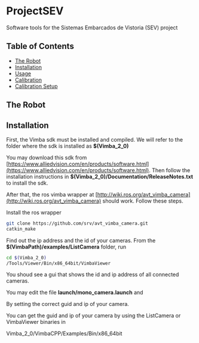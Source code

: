 # ProjectSEV
Software tools for the Sistemas Embarcados de Vistoria (SEV) project

## Table of Contents

* [The Robot](#therobot)
* [Installation](#installation)
* [Usage](#usage)
* [Calibration](#calibration)
* [Calibration Setup](#calibrationsetup)

## <a name="therobot"></a>The Robot


## <a name="installation"></a>Installation

First, the Vimba sdk must be installed and compiled. We will refer to the folder where the sdk is installed as **$(Vimba_2_0)**

You may download this sdk from [https://www.alliedvision.com/en/products/software.html](https://www.alliedvision.com/en/products/software.html). Then follow the installation instructions in **$(Vimba_2_0)/Documentation/ReleaseNotes.txt** to install the sdk.

After that, the ros vimba wrapper at [http://wiki.ros.org/avt_vimba_camera](http://wiki.ros.org/avt_vimba_camera) should work. Follow these steps.

Install the ros wrapper

```bash
git clone https://github.com/srv/avt_vimba_camera.git
catkin_make
```

Find out the ip address and the id of your cameras. From the **$(VimbaPath)/examples/ListCamera** folder, run

```bash
cd $(Vimba_2_0)
/Tools/Viewer/Bin/x86_64bit/VimbaViewer
```

You shoud see a gui that shows the id and ip address of all connected cameras.




You may edit the file **launch/mono_camera.launch** and 
 

By setting the correct guid and ip of your camera.

You can get the guid and ip of your camera by using the ListCamera or VimbaViewer binaries in

Vimba_2_0/VimbaCPP/Examples/Bin/x86_64bit
